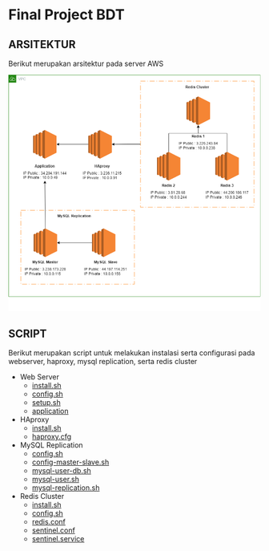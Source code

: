 # Final Project BDT

## ARSITEKTUR
<p>Berikut merupakan arsitektur pada server AWS</p>

![arsitektur](images/BDT_FP.png)
<p></p>

## SCRIPT
<p>Berikut merupakan script untuk melakukan instalasi serta configurasi pada webserver, haproxy, mysql replication, serta redis cluster</p>

- Web Server
    * [install.sh](https://github.com/hipzi/FP_BDT/blob/db6281073e49f020036d371980f9ddaa899d3048/script/webserver/install.sh)
    * [config.sh](https://github.com/hipzi/FP_BDT/blob/db6281073e49f020036d371980f9ddaa899d3048/script/webserver/config.sh)
    * [setup.sh](https://github.com/hipzi/FP_BDT/blob/db6281073e49f020036d371980f9ddaa899d3048/script/webserver/setup.sh)
    * [application](https://github.com/hipzi/FP_BDT/blob/db6281073e49f020036d371980f9ddaa899d3048/script/webserver/application)
- HAproxy
    * [install.sh](https://github.com/hipzi/FP_BDT/blob/db6281073e49f020036d371980f9ddaa899d3048/script/haproxy/install.sh)
    * [haproxy.cfg](https://github.com/hipzi/FP_BDT/blob/db6281073e49f020036d371980f9ddaa899d3048/script/haproxy/haproxy.cfg)
- MySQL Replication
    * [config.sh](https://github.com/hipzi/FP_BDT/blob/db6281073e49f020036d371980f9ddaa899d3048/script/mysql%20replication/config.sh)
    * [config-master-slave.sh](https://github.com/hipzi/FP_BDT/blob/db6281073e49f020036d371980f9ddaa899d3048/script/mysql%20replication/config-master-slave.sh)
    * [mysql-user-db.sh](https://github.com/hipzi/FP_BDT/blob/db6281073e49f020036d371980f9ddaa899d3048/script/mysql%20replication/mysql-user-db.sh)
    * [mysql-user.sh](https://github.com/hipzi/FP_BDT/blob/db6281073e49f020036d371980f9ddaa899d3048/script/mysql%20replication/mysql-user.sh)
    * [mysql-replication.sh](https://github.com/hipzi/FP_BDT/blob/db6281073e49f020036d371980f9ddaa899d3048/script/mysql%20replication/mysql-replication.sh)
- Redis Cluster
    * [install.sh](https://github.com/hipzi/FP_BDT/blob/db6281073e49f020036d371980f9ddaa899d3048/script/redis/install.sh)
    * [config.sh](https://github.com/hipzi/FP_BDT/blob/db6281073e49f020036d371980f9ddaa899d3048/script/redis/config.sh)
    * [redis.conf](https://github.com/hipzi/FP_BDT/blob/db6281073e49f020036d371980f9ddaa899d3048/script/redis/redis.conf)
    * [sentinel.conf](https://github.com/hipzi/FP_BDT/blob/db6281073e49f020036d371980f9ddaa899d3048/script/redis/sentinel.conf)
    * [sentinel.service](https://github.com/hipzi/FP_BDT/blob/db6281073e49f020036d371980f9ddaa899d3048/script/redis/sentinel.service)